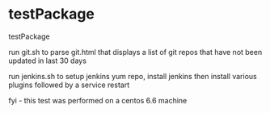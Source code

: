 # testPackage
testPackage

run git.sh to parse git.html that displays a list of git repos that have not been updated in last 30 days

run jenkins.sh to setup jenkins yum repo, install jenkins then install various plugins followed by a service restart

fyi - this test was performed on a centos 6.6 machine
